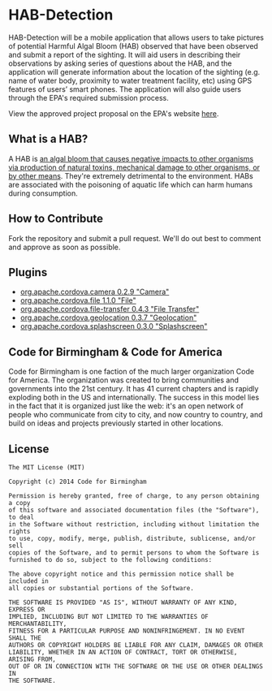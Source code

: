 # HAB-Detection

HAB-Detection will be a mobile application that allows users to take pictures of potential Harmful Algal Bloom (HAB)
observed  that have been observed and submit a report of the sighting. It will aid users in describing their
observations by asking series of questions about the HAB, and the application will generate information about the location
of the sighting (e.g. name of water body, proximity to water treatment facility, etc) using GPS features of
users’ smart phones. The application will also guide users through the EPA's required submission process.

View the approved project proposal on the EPA's website [here](http://developer.epa.gov/hab-challenge/).

## What is a HAB?

A HAB is [an algal bloom that causes negative impacts to other organisms via production of natural toxins, mechanical
damage to other organisms, or by other means](https://en.wikipedia.org/wiki/Harmful_algal_bloom#Harmful_algal_blooms). 
They're extremely detrimental to the environment. HABs are associated with the poisoning of aquatic life which can harm 
humans during consumption.
 
## How to Contribute

Fork the repository and submit a pull request. We'll do out best to comment and approve as soon as possible.

## Plugins
- [org.apache.cordova.camera 0.2.9 "Camera"](https://github.com/apache/cordova-plugin-camera/blob/master/doc/index.md) 
- [org.apache.cordova.file 1.1.0 "File"](https://github.com/apache/cordova-plugin-file/blob/master/doc/index.md)
- [org.apache.cordova.file-transfer 0.4.3 "File Transfer"](https://github.com/apache/cordova-plugin-file-transfer/blob/master/doc/index.md)
- [org.apache.cordova.geolocation 0.3.7 "Geolocation"](https://github.com/apache/cordova-plugin-geolocation/blob/master/doc/index.md)
- [org.apache.cordova.splashscreen 0.3.0 "Splashscreen"](https://github.com/apache/cordova-plugin-splashscreen/blob/master/doc/index.md)

## Code for Birmingham & Code for America

Code for Birmingham is one faction of the much larger organization Code for America. The organization was created to 
bring communities and governments into the 21st century. It has 41 current chapters and is rapidly exploding both in the
US and internationally. The success in this model lies in the fact that it is organized just like the web: it's an open
network of people who communicate from city to city, and now country to country, and build on ideas and projects
previously started in other locations.

## License

	The MIT License (MIT)

	Copyright (c) 2014 Code for Birmingham

	Permission is hereby granted, free of charge, to any person obtaining a copy
	of this software and associated documentation files (the "Software"), to deal
	in the Software without restriction, including without limitation the rights
	to use, copy, modify, merge, publish, distribute, sublicense, and/or sell
	copies of the Software, and to permit persons to whom the Software is
	furnished to do so, subject to the following conditions:

	The above copyright notice and this permission notice shall be included in
	all copies or substantial portions of the Software.

	THE SOFTWARE IS PROVIDED "AS IS", WITHOUT WARRANTY OF ANY KIND, EXPRESS OR
	IMPLIED, INCLUDING BUT NOT LIMITED TO THE WARRANTIES OF MERCHANTABILITY,
	FITNESS FOR A PARTICULAR PURPOSE AND NONINFRINGEMENT. IN NO EVENT SHALL THE
	AUTHORS OR COPYRIGHT HOLDERS BE LIABLE FOR ANY CLAIM, DAMAGES OR OTHER
	LIABILITY, WHETHER IN AN ACTION OF CONTRACT, TORT OR OTHERWISE, ARISING FROM,
	OUT OF OR IN CONNECTION WITH THE SOFTWARE OR THE USE OR OTHER DEALINGS IN
	THE SOFTWARE.
